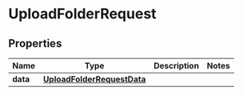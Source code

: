 

# UploadFolderRequest


## Properties

| Name | Type | Description | Notes |
|------------ | ------------- | ------------- | -------------|
|**data** | [**UploadFolderRequestData**](UploadFolderRequestData.md) |  |  |




